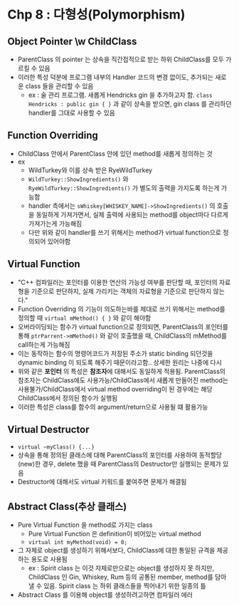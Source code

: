 # Chp 8 : 다형성(Polymorphism)

## Object Pointer \w ChildClass
* ParentClass 의 pointer 는 상속을 직간접적으로 받는 하위 ChildClass를 모두 가르킬 수 있음
* 이러한 특성 덕분에 프로그램 내부의 Handler 코드의 변경 없이도, 추가되는 새로운 class 들을 관리할 수 있음
  * ex : 술 관리 프로그램. 새롭게 Hendricks gin 을 추가하고자 함. `class Hendricks : public gin { }` 과 같이 상속을 받으면, gin class 를 관리하던 handler를 그대로 사용할 수 있음

## Function Overriding
* ChildClass 안에서 ParentClass 안에 있던 method를 새롭게 정의하는 것
* ex 
  * WildTurkey와 이를 상속 받은 RyeWildTurkey
  * `WildTurkey::ShowIngredients()` 와  `RyeWildTurkey::ShowIngredients()` 가 별도의 출력을 가지도록 하는게 가능함
  * handler 측에서는 `sWhiskey[WHISKEY_NAME]->ShowIngredients()` 의 호출을 동일하게 가져가면서, 실제 출력에 사용되는 method를 object마다 다르게 가져가는게 가능해짐
  * 다만 위와 같이 handler를 쓰기 위해서는 method가 virtual function으로 정의되어 있어야함

## Virtual Function
* "C++ 컴파일러는 포인터를 이용한 연산의 가능성 여부를 판단할 때, 포인터의 자료형을 기준으로 판단하지, 실제 가리키는 객체의 자료형을 기준으로 판단하지 않는다."
* Function Overriding 의 기능이 의도하는바를 제대로 쓰기 위해서는 method를 정의할 때 `virtual mMethod() { }` 와 같이 해야함
* 오버라이딩되는 함수가 virtual function으로 정의되면, ParentClass의 포인터를 통해 `ptrParrent->mMethod()` 와 같이 호출했을 때, ChildClass의 mMethod를 call하는게 가능해짐
* 이는 동작하는 함수의 명령어코드가 저장된 주소가 static binding 되던것을 dynamic binding 이 되도록 해주기 때문이라고함.. 상세한 원리는 나중에 다시
* 위와 같은 **포인터** 의 특성은 **참조자**에 대해서도 동일하게 적용됨. ParentClass의 참조자는 ChildClass에도 사용가능/ChildClass에서 새롭게 만들어진 method는 사용불가/ChildClass에서 virtual method overriding이 된 경우에는 해당 ChildClass에서 정의된 함수가 실행됨
* 이러한 특성은 class를 함수의 argument/return으로 사용될 떄 활용가능

## Virtual Destructor
* `virtual ~myClass() {...}`
* 상속을 통해 정의된 클래스에 대해 ParentClass의 포인터를 사용하여 동적할당(new)한 경우, delete 했을 때 ParentClass의 Destructor만 실행되는 문제가 있음
* Destructor에 대해서도 virtual 키워드를 붙여주면 문제가 해결됨

## Abstract Class(추상 클래스)
* Pure Virtual Function 을 method로 가지는 class
  * Pure Virtual Function 은 definition이 비어있는 virtual method
  * `virtual int myMethod(void) = 0;`
* 그 자체로 object를 생성하기 위해서보다, ChildClass에 대한 통일된 규격을 제공하는 용도로 사용됨
  * ex : Spirit class 는 이것 자체로만으로는 object를 생성하지 못 하지만, ChildClass 인 Gin, Whiskey, Rum 등의 공통된 member, method를 담아낼 수 있음. Spirit class 는 하위 클래스들을 찍어내기 위한 일종의 틀
* Abstract Class 를 이용해 object를 생성하려고하면 컴파일러 에러